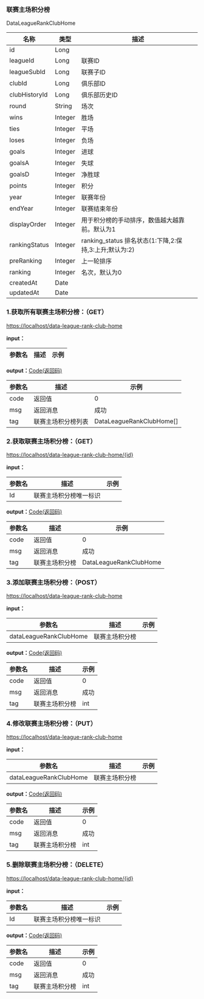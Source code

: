 ### 联赛主场积分榜 ###
<A NAME="DataLeagueRankClubHome">DataLeagueRankClubHome</A>

名称|类型|描述
-|-|-
id                  |Long      |
leagueId            |Long      |联赛ID
leagueSubId         |Long      |联赛子ID
clubId              |Long      |俱乐部ID
clubHistoryId       |Long      |俱乐部历史ID
round               |String    |场次
wins                |Integer   |胜场
ties                |Integer   |平场
loses               |Integer   |负场
goals               |Integer   |进球
goalsA              |Integer   |失球
goalsD              |Integer   |净胜球
points              |Integer   |积分
year                |Integer   |联赛年份 
endYear             |Integer   |联赛结束年份 
displayOrder        |Integer   |用于积分榜的手动排序，数值越大越靠前。默认为1
rankingStatus       |Integer   |ranking_status 排名状态(1:下降,2:保持,3:上升;默认为:2)
preRanking          |Integer   |上一轮排序
ranking             |Integer   |名次，默认为0
createdAt           |Date      |
updatedAt           |Date      |

### 1.获取所有联赛主场积分榜：（GET） ###
[https://localhost/data-league-rank-club-home](https://localhost/data-league-rank-club-home)

**input：**

参数名 		|描述	|示例
 --------- | ------|------

**output：**<A HREF="#Code">Code(返回码)</A>

参数名 		|描述	|示例
 --------- | ------|------
code 		|返回值	|0
msg			|返回消息|成功
tag         |联赛主场积分榜列表|DataLeagueRankClubHome[]

### 2.获取联赛主场积分榜：（GET） ###
[https://localhost/data-league-rank-club-home/{id}](https://localhost/data-league-rank-club-home/{id})

**input：**

参数名 		|描述	|示例
 --------- | ------|------
Id| 联赛主场积分榜唯一标识 |   

**output：**<A HREF="#Code">Code(返回码)</A>

参数名 		|描述	|示例
 --------- | ------|------
code 		|返回值	|0
msg			|返回消息|成功
tag         |联赛主场积分榜|DataLeagueRankClubHome

### 3.添加联赛主场积分榜：（POST） ###
[https://localhost/data-league-rank-club-home](https://localhost/data-league-rank-club-home)

**input：**

参数名 		|描述	|示例
 --------- | ------|------
dataLeagueRankClubHome| 联赛主场积分榜 |   

**output：**<A HREF="#Code">Code(返回码)</A>

参数名 		|描述	|示例
 --------- | ------|------
code 		|返回值	|0
msg			|返回消息|成功
tag         |联赛主场积分榜|int

### 4.修改联赛主场积分榜：（PUT） ###
[https://localhost/data-league-rank-club-home](https://localhost/data-league-rank-club-home)

**input：**

参数名 		|描述	|示例
 --------- | ------|------
dataLeagueRankClubHome| 联赛主场积分榜 |   

**output：**<A HREF="#Code">Code(返回码)</A>

参数名 		|描述	|示例
 --------- | ------|------
code 		|返回值	|0
msg			|返回消息|成功
tag         |联赛主场积分榜|int

### 5.删除联赛主场积分榜：（DELETE） ###
[https://localhost/data-league-rank-club-home/{id}](https://localhost/data-league-rank-club-home/{id})

**input：**

参数名 		|描述	|示例
 --------- | ------|------
Id| 联赛主场积分榜唯一标识 |   

**output：**<A HREF="#Code">Code(返回码)</A>

参数名 		|描述	|示例
 --------- | ------|------
code 		|返回值	|0
msg			|返回消息|成功
tag         |联赛主场积分榜|int


